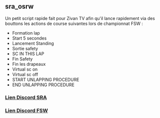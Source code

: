 ## sra_osrw

Un petit script rapide fait pour Zivan TV afin qu'il lance rapidement via des bouttons les actions de course suivantes lors de championnat FSW :

- Formation lap
- Start 5 secondes
- Lancement Standing
- Sortie safety
- SC IN THIS LAP
- Fin Safety
- Fin les drapeaux
- Virtual sc on
- Virtual sc off
- START UNLAPPING PROCEDURE
- END UNLAPPING PROCEDURE

### [Lien Discord SRA](https://discord.gg/sPDbxeY9)
### [Lien Discord FSW](https://discord.gg/BhnJUNjU)

